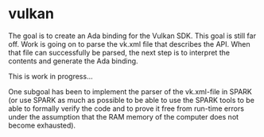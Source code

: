 # vulkan

The goal is to create an Ada binding for the Vulkan SDK. This goal is still far off. Work is going on to parse the vk.xml file that describes the API. When that file can successfully be parsed, the next step is to interpret the contents and generate the Ada binding.

This is work in progress...

One subgoal has been to implement the parser of the vk.xml-file in SPARK (or use SPARK as much as possible to be able to use the SPARK tools to be able to formally verify the code and to prove it free from run-time errors under the assumption that the RAM memory of the computer does not become exhausted).
